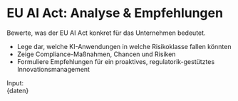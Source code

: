# EU AI Act: Analyse & Empfehlungen

Bewerte, was der EU AI Act konkret für das Unternehmen bedeutet.

- Lege dar, welche KI-Anwendungen in welche Risikoklasse fallen könnten
- Zeige Compliance-Maßnahmen, Chancen und Risiken
- Formuliere Empfehlungen für ein proaktives, regulatorik-gestütztes Innovationsmanagement

Input:  
{daten}
